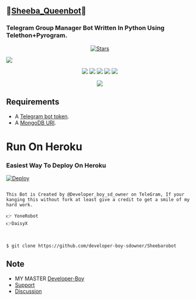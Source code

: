 ## 🌟[Sheeba_Queenbot](https://telegram.dog/Sheeba_Queenbot)🌟
### Telegram Group Manager Bot Written In Python Using Telethon+Pyrogram.

<p align="center">
    <a href="https://github.com/developer-boy-sdowner/Sheebarobot/stargazers"><img src="https://img.shields.io/github/stars/developer-boy-sdowner/Sheebarobot?label=Stars&style=flat-square&logo=github&color=teal" alt="Stars" /></a>
</p>

 <a href="http://t.me/Sheeba_Queenbot" alt="Sheeba_Queenbot"> <img src="https://img.shields.io/badge/%F0%9F%A4%96%20-Sheeba_Queenbot On Telegram!-blue" /> </a>


<p align="center">
    <a href="https://github.com/developer-boy-sdowner/Sheebarobot"> <img src="https://img.shields.io/github/repo-size/developer-boy-sdowner/Sheebarobot?color=fuchsia&logo=github&logoColor=red&style=for-the-badge" /></a>
    <a href="https://github.com/developer-boy-sdowner/Sheebarobot/commits/prince"> <img src="https://img.shields.io/github/last-commit/developer-boy-sdowner/Sheebarobot?color=indigo&logo=github&logoColor=green&style=for-the-badge" /></a>
    <a href="https://github.com/developer-boy-sdowner/Sheebarobot/issues"> <img src="https://img.shields.io/github/issues/developer-boy-sdowner/Sheebarobot?color=green&logo=github&logoColor=yellow&style=for-the-badge" /></a>
    <a href="https://github.com/developer-boy-sdowner/Sheebarobot/network/members"> <img src="https://img.shields.io/github/forks/developer-boy-sdowner/Sheebarobot?color=olive&logo=github&logoColor=maroon&style=for-the-badge" /></a>  
    <a href="https://pypi.org/project/telethon/"> <img src="https://img.shields.io/pypi/v/telethon?color=aqua&label=telethon&logo=python&logoColor=blue&style=for-the-badge" /></a>
</p>

<p align="center">
  <img src="https://telegra.ph/file/b222e851d7c395223e37d.jpg">
</p>

## Requirements
- A [Telegram bot token](https://t.me/botfather).
- A [MongoDB URI](https://telegra.ph/How-To-get-Mongodb-URI-04-06).


# Run On Heroku

### Easiest Way To Deploy On Heroku 


[![Deploy](https://www.herokucdn.com/deploy/button.svg)](https://heroku.com/deploy?template=https://github.com/developer-boy-sdowner/Sheebarobot/)

```

This Bot is Created by @Developer_boy_sd_owner on TeleGram, If your kanging this without fork at least give a credit to get a smile of my hard work.
 
👉 YoneRobot
👉DaisyX



$ git clone https://github.com/developer-boy-sdowner/Sheebarobot

```



## Note


* MY MASTER [Developer-Boy](https://telegram.dog/Developer_boy_sd_owner)
* [Support](https://telegram.dog/chattingwithothers)
* [Discussion](https://telegram.dog/chattingwithothers)

